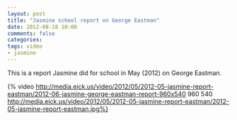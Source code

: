```yaml
---
layout: post
title: "Jasmine school report on George Eastman"
date: 2012-08-18 10:00
comments: false
categories: 
tags: video
- jasmine
---
```

This is a report Jasmine did for school in May (2012) on George Eastman.

{% video http://media.eick.us/video/2012/05/2012-05-jasmine-report-eastman/2012-06-jasmine-george-eastman-report-960x540 960 540 http://media.eick.us/video/2012/05/2012-05-jasmine-report-eastman/2012-05-jasmine-report-eastman.jpg%}
